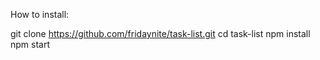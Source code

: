 How to install:

git clone https://github.com/fridaynite/task-list.git
cd task-list
npm install
npm start
